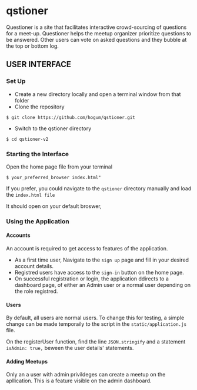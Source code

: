 # qstioner
Questioner is a site that facilitates interactive crowd-sourcing of questions for a meet-up. Questioner helps the meetup organizer prioritize questions to be answered. Other users can vote on asked questions and they bubble at the top or bottom log.

## USER INTERFACE
### Set Up
- Create a new directory locally and open a terminal window from that folder
- Clone the repository
```shell
$ git clone https://github.com/hogum/qstioner.git
```
- Switch to the qstioner directory
```shell
$ cd qstioner-v2
```

### Starting the Interface
Open the home page file from your terminal
``` shell
$ your_preferred_browser index.html"
```
If you prefer, you could navigate to the `qstioner` directory manually and load the `index.html file`

It should open on your default broswer,

### Using the Application
#### Accounts

An account is required to get access to features of the application.
 - As a first time user, Navigate to the `sign up` page and fill in your desired account details.
 - Registred users have access to the `sign-in` button on the home page.
 - On successful registration or login, the application ddirects to a dashboard page, of either an Admin user or a normal user depending on the role registred.
 #### Users
 By default, all users are normal users. To change this for testing, a simple change can be made temporaily to the script in the `static/application.js` file.
 
 On the registerUser function, find the line `JSON.stringify` and a statement `isAdmin: true,` beween the user details' statements.
 
 #### Adding Meetups
 Only an a user with admin privildeges can create a meetup on the apllication. This is a feature visible on the admin dashboard. 
